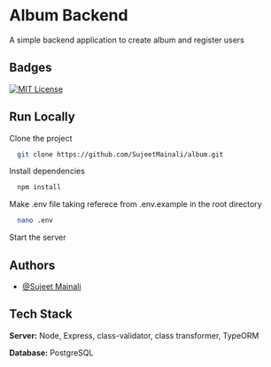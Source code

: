 
# Album Backend

A simple backend application to create album and register users


## Badges


[![MIT License](https://img.shields.io/badge/License-MIT-green.svg)](https://choosealicense.com/licenses/mit/)



## Run Locally

Clone the project

```bash
  git clone https://github.com/SujeetMainali/album.git
```


Install dependencies

```bash
  npm install
```
Make .env file taking referece from .env.example in the root directory

```bash
  nano .env
```

Start the server


## Authors

- [@Sujeet Mainali](https://www.github.com/sujeetmainali)


## Tech Stack


**Server:** Node, Express, class-validator, class transformer, TypeORM

**Database:** PostgreSQL 
